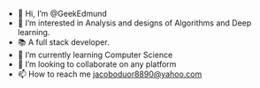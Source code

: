 - 👋 Hi, I’m @GeekEdmund
- 👀 I’m interested in Analysis and designs of Algorithms and Deep learning.
- 📚 A full stack developer.
- 🌱 I’m currently learning Computer Science
- 💞️ I’m looking to collaborate on any platform
- 📫 How to reach me jacoboduor8890@yahoo.com

<!---
GeekEdmund/GeekEdmund is a ✨ special ✨ repository because its `README.md` (this file) appears on your GitHub profile.
You can click the Preview link to take a look at your changes.
--->
